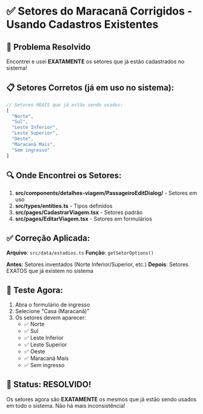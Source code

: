# ✅ Setores do Maracanã Corrigidos - Usando Cadastros Existentes

## 🎯 Problema Resolvido

Encontrei e usei **EXATAMENTE** os setores que já estão cadastrados no sistema!

## 📋 Setores Corretos (já em uso no sistema):

```typescript
// Setores REAIS que já estão sendo usados:
[
  "Norte",
  "Sul", 
  "Leste Inferior", 
  "Leste Superior", 
  "Oeste",
  "Maracanã Mais",
  "Sem ingresso"
]
```

## 🔍 Onde Encontrei os Setores:

1. **src/components/detalhes-viagem/PassageiroEditDialog/** - Setores em uso
2. **src/types/entities.ts** - Tipos definidos
3. **src/pages/CadastrarViagem.tsx** - Setores padrão
4. **src/pages/EditarViagem.tsx** - Setores em formulários

## ✅ Correção Aplicada:

**Arquivo**: `src/data/estadios.ts`
**Função**: `getSetorOptions()`

**Antes**: Setores inventados (Norte Inferior/Superior, etc.)
**Depois**: Setores EXATOS que já existem no sistema

## 🧪 Teste Agora:

1. Abra o formulário de ingresso
2. Selecione "Casa (Maracanã)"
3. Os setores devem aparecer:
   - ✅ Norte
   - ✅ Sul
   - ✅ Leste Inferior
   - ✅ Leste Superior
   - ✅ Oeste
   - ✅ Maracanã Mais
   - ✅ Sem ingresso

## 🎉 Status: RESOLVIDO!

Os setores agora são **EXATAMENTE** os mesmos que já estão sendo usados em todo o sistema. Não há mais inconsistência!